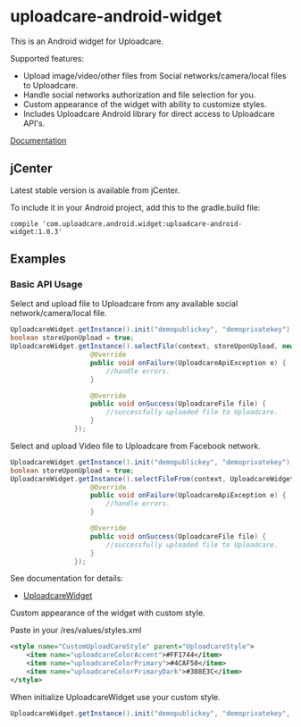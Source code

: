 uploadcare-android-widget
===============

This is an Android widget for Uploadcare.

Supported features:

- Upload image/video/other files from Social networks/camera/local files to Uploadcare.
- Handle social networks authorization and file selection for you.
- Custom appearance of the widget with ability to customize styles.
- Includes Uploadcare Android library for direct access to Uploadcare API's.

[Documentation](http://uploadcare.github.io/uploadcare-android/index.html)

## jCenter

Latest stable version is available from jCenter.

To include it in your Android project, add this to the gradle.build file:

```
compile 'com.uploadcare.android.widget:uploadcare-android-widget:1.0.3'

```

## Examples

### Basic API Usage

Select and upload file to Uploadcare from any available social network/camera/local file.
```java
UploadcareWidget.getInstance().init("demopublickey", "demoprivatekey");
boolean storeUponUpload = true;
UploadcareWidget.getInstance().selectFile(context, storeUponUpload, new UploadcareFileCallback() {
                    @Override
                    public void onFailure(UploadcareApiException e) {
                        //handle errors.
                    }

                    @Override
                    public void onSuccess(UploadcareFile file) {
                        //successfully uploaded file to Uploadcare.
                    }
                });
```

Select and upload Video file to Uploadcare from Facebook network.
```java
UploadcareWidget.getInstance().init("demopublickey", "demoprivatekey");
boolean storeUponUpload = true;
UploadcareWidget.getInstance().selectFileFrom(context, UploadcareWidget.SOCIAL_NETWORK_FACEBOOK, UploadcareWidget.FILE_TYPE_VIDEO, storeUponUpload, new UploadcareFileCallback() {
                    @Override
                    public void onFailure(UploadcareApiException e) {
                        //handle errors.
                    }

                    @Override
                    public void onSuccess(UploadcareFile file) {
                        //successfully uploaded file to Uploadcare.
                    }
                });
```

See documentation for details:

* [UploadcareWidget](http://uploadcare.github.io/uploadcare-android/com/uploadcare/android/widget/controller/UploadcareWidget.html)

Custom appearance of the widget with custom style.

Paste in your /res/values/styles.xml
```xml
<style name="CustomUploadCareStyle" parent="UploadcareStyle">
    <item name="uploadcareColorAccent">#FF1744</item>
    <item name="uploadcareColorPrimary">#4CAF50</item>
    <item name="uploadcareColorPrimaryDark">#388E3C</item>
</style>
```

When initialize UploadcareWidget use your custom style.
```java
UploadcareWidget.getInstance().init("demopublickey", "demoprivatekey", R.style.CustomUploadCareStyle);
```